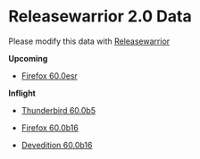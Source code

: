 

Releasewarrior 2.0 Data
=======================

Please modify this data with [Releasewarrior](https://github.com/mozilla-releng/releasewarrior-2.0)

**Upcoming**

* [Firefox 60.0esr](/upcoming/firefox/firefox-esr-60.0esr.md)

**Inflight**

* [Thunderbird 60.0b5](/inflight/thunderbird/thunderbird-beta-60.0b5.md)

* [Firefox 60.0b16](/inflight/firefox/firefox-beta-60.0b16.md)

* [Devedition 60.0b16](/inflight/devedition/devedition-devedition-60.0b16.md)

